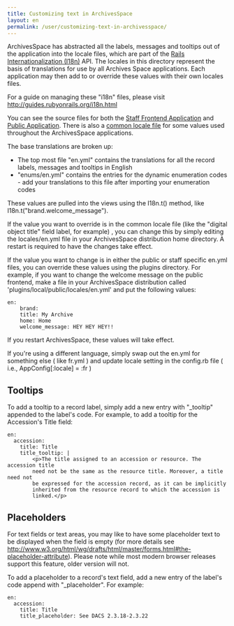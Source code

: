 ```yaml
---
title: Customizing text in ArchivesSpace
layout: en
permalink: /user/customizing-text-in-archivesspace/
---
```

ArchivesSpace has abstracted all the labels, messages and tooltips out of the
application into the locale files, which are part of the
[Rails Internationalization (I18n)](http://guides.rubyonrails.org/i18n.html) API.
The locales in this directory represent the
basis of translations for use by all Archives Space applications.  Each
application may then add to or override these values with their own locales files.

For a guide on managing these "i18n" files, please visit http://guides.rubyonrails.org/i18n.html

You can see the source files for both the [Staff Frontend Application](https://github.com/archivesspace/archivesspace/tree/master/frontend/config/locales) and
[Public Application](https://github.com/archivesspace/archivesspace/tree/master/public/config/locales). There is also a [common locale file](https://github.com/archivesspace/archivesspace/blob/master/common/locales/en.yml) for some values used throughout the ArchivesSpace applications.

The base translations are broken up:

  * The top most file "en.yml" contains the translations for all the record labels, messages and tooltips in English
  * "enums/en.yml" contains the entries for the dynamic enumeration codes - add your translations to this file after importing your enumeration codes

These values are pulled into the views using the I18n.t() method, like  I18n.t("brand.welcome_message").

If the value you want to override is in the common locale file (like the "digital object title" field label, for example) , you can change this by simply editing the locales/en.yml file in your ArchivesSpace distribution home directory. A restart is required to have the changes take effect.  

If the value you want to change is in either the public or staff specific en.yml files,  you can override these values using the plugins directory. For example, if you want to change the welcome message on the public frontend, make a file in your ArchivesSpace distribution called 'plugins/local/public/locales/en.yml' and put the following values:

	en:
		brand:
		title: My Archive
		home: Home
 		welcome_message: HEY HEY HEY!!

If you restart ArchivesSpace, these values will take effect.

If you're using a different language, simply swap out the en.yml for something else ( like fr.yml ) and update locale setting in the config.rb file ( i.e.,  AppConfig[:locale] = :fr )

## Tooltips

To add a tooltip to a record label, simply add a new entry with "\_tooltip"
appended to the label's code.  For example, to add a tooltip for the Accession's
Title field:

```
en:
  accession:
    title: Title
    title_tooltip: |
        <p>The title assigned to an accession or resource. The accession title
        need not be the same as the resource title. Moreover, a title need not
        be expressed for the accession record, as it can be implicitly
        inherited from the resource record to which the accession is
        linked.</p>
```

## Placeholders

For text fields or text areas, you may like to have some placeholder text to be
displayed when the field is empty (for more details see
http://www.w3.org/html/wg/drafts/html/master/forms.html#the-placeholder-attribute).
Please note while most modern browser releases support this feature,
older version will not.

To add a placeholder to a record's text field, add a new entry of the label's
code append with "\_placeholder". For example:


```
en:
  accession:
    title: Title
    title_placeholder: See DACS 2.3.18-2.3.22
```
